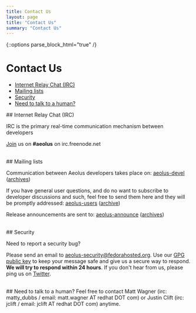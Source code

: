 ```yaml
---
title: Contact Us
layout: page
title: "Contact Us"
summary: "Contact Us"
---
```

{::options parse_block_html="true" /}

Contact Us
==========

- [Internet Relay Chat (IRC)](#irc)
- [Mailing lists](#maillists)
- [Security](#security)
- [Need to talk to a human?](#private)

<div id="irc" class="section-grouping">
## Internet Relay Chat (IRC)

IRC is the primary real-time communication mechanism between developers

[Join](irc://irc.freenode.net/aeolus) us on **#aeolus** on irc.freenode.net
</div>
<br />

<div id="maillists" class="section-grouping">
## Mailing lists

Communication between Aeolus developers takes place on:
[aeolus-devel](https://lists.fedorahosted.org/mailman/listinfo/aeolus-devel)
([archives](https://lists.fedorahosted.org/pipermail/aeolus-devel/))

If you have general user questions, and do no want to subscribe to
developer discussions and such, feel free to send them here and they
will be promptly addressed:
[aeolus-users](https://lists.fedorahosted.org/mailman/listinfo/aeolus-users)
([archive](https://lists.fedorahosted.org/pipermail/aeolus-users/))

Release announcements are sent to:
[aeolus-announce](https://lists.fedorahosted.org/mailman/listinfo/aeolus-announce)
([archives](https://lists.fedorahosted.org/pipermail/aeolus-announce/))
</div>
<br />

<div id="security" class="section-grouping">
## Security

Need to report a security bug?

Please send an email to <aeolus-security@fedorahosted.org>. Use our [GPG public key](/keys/aeolus-security-public-gpg-key.asc) to keep your message safe and give us a secure way to respond. **We will try to respond within 24 hours**. If you don't hear from us, please ping us on [Twitter](https://twitter.com/aeolusproject).
</div>
<br />

<div id="private" class="section-grouping">
## Need to talk to a human?
Feel free to contact Matt Wagner (irc: matty_dubbs / email: matt.wagner AT redhat DOT com)
or Justin Clift (irc: jclift / email: jclift AT redhat DOT com) anytime.
</div>
